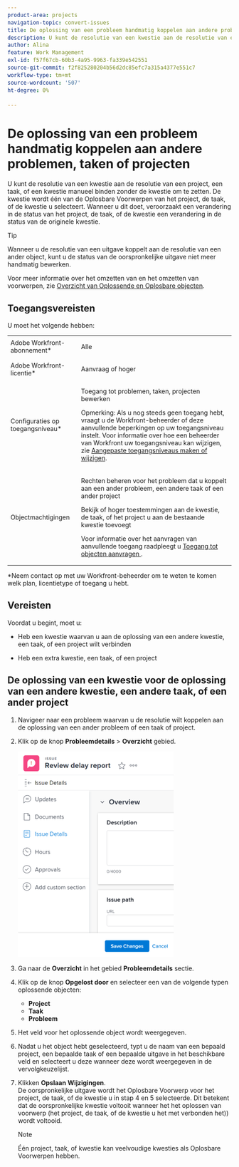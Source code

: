 ```yaml
---
product-area: projects
navigation-topic: convert-issues
title: De oplossing van een probleem handmatig koppelen aan andere problemen, taken of projecten
description: U kunt de resolutie van een kwestie aan de resolutie van een project, een taak, of een kwestie manueel binden zonder de kwestie om te zetten. De kwestie wordt één van de Oplosbare Voorwerpen van het project, de taak, of de kwestie u selecteert. Wanneer u dit doet, veroorzaakt een verandering in de status van het project, de taak, of de kwestie een verandering in de status van de originele kwestie.
author: Alina
feature: Work Management
exl-id: f57f67cb-60b3-4a95-9963-fa339e542551
source-git-commit: f2f825280204b56d2dc85efc7a315a4377e551c7
workflow-type: tm+mt
source-wordcount: '507'
ht-degree: 0%

---
```


# De oplossing van een probleem handmatig koppelen aan andere problemen, taken of projecten

U kunt de resolutie van een kwestie aan de resolutie van een project, een taak, of een kwestie manueel binden zonder de kwestie om te zetten. De kwestie wordt één van de Oplosbare Voorwerpen van het project, de taak, of de kwestie u selecteert. Wanneer u dit doet, veroorzaakt een verandering in de status van het project, de taak, of de kwestie een verandering in de status van de originele kwestie.

>[!TIP]
>
>Wanneer u de resolutie van een uitgave koppelt aan de resolutie van een ander object, kunt u de status van de oorspronkelijke uitgave niet meer handmatig bewerken.

Voor meer informatie over het omzetten van en het omzetten van voorwerpen, zie [Overzicht van Oplossende en Oplosbare objecten](../../../manage-work/issues/convert-issues/resolving-and-resolvable-objects.md).

## Toegangsvereisten

U moet het volgende hebben:

<table style="table-layout:auto"> 
 <col> 
 <col> 
 <tbody> 
  <tr> 
   <td role="rowheader">Adobe Workfront-abonnement*</td> 
   <td> <p>Alle </p> </td> 
  </tr> 
  <tr> 
   <td role="rowheader">Adobe Workfront-licentie*</td> 
   <td> <p>Aanvraag of hoger</p> </td> 
  </tr> 
  <tr> 
   <td role="rowheader">Configuraties op toegangsniveau*</td> 
   <td> <p>Toegang tot problemen, taken, projecten bewerken</p> <p>Opmerking: Als u nog steeds geen toegang hebt, vraagt u de Workfront-beheerder of deze aanvullende beperkingen op uw toegangsniveau instelt. Voor informatie over hoe een beheerder van Workfront uw toegangsniveau kan wijzigen, zie <a href="../../../administration-and-setup/add-users/configure-and-grant-access/create-modify-access-levels.md" class="MCXref xref">Aangepaste toegangsniveaus maken of wijzigen</a>.</p> </td> 
  </tr> 
  <tr> 
   <td role="rowheader">Objectmachtigingen</td> 
   <td> <p>Rechten beheren voor het probleem dat u koppelt aan een ander probleem, een andere taak of een ander project</p> <p>Bekijk of hoger toestemmingen aan de kwestie, de taak, of het project u aan de bestaande kwestie toevoegt</p> <p>Voor informatie over het aanvragen van aanvullende toegang raadpleegt u <a href="../../../workfront-basics/grant-and-request-access-to-objects/request-access.md" class="MCXref xref">Toegang tot objecten aanvragen </a>.</p> </td> 
  </tr> 
 </tbody> 
</table>

&#42;Neem contact op met uw Workfront-beheerder om te weten te komen welk plan, licentietype of toegang u hebt.

## Vereisten

Voordat u begint, moet u:

* Heb een kwestie waarvan u aan de oplossing van een andere kwestie, een taak, of een project wilt verbinden

* Heb een extra kwestie, een taak, of een project

## De oplossing van een kwestie voor de oplossing van een andere kwestie, een andere taak, of een ander project

1. Navigeer naar een probleem waarvan u de resolutie wilt koppelen aan de oplossing van een ander probleem of een taak of project.
1. Klik op de knop **Probleemdetails** > **Overzicht** gebied.

   ![](assets/qs-issue-details-icon-expanded-with-overview-section-350x462.png)

1. Ga naar de **Overzicht** in het gebied **Probleemdetails** sectie.
1. Klik op de knop **Opgelost door** en selecteer een van de volgende typen oplossende objecten:  

   * **Project**
   * **Taak**
   * **Probleem**

1. Het veld voor het oplossende object wordt weergegeven.
1. Nadat u het object hebt geselecteerd, typt u de naam van een bepaald project, een bepaalde taak of een bepaalde uitgave in het beschikbare veld en selecteert u deze wanneer deze wordt weergegeven in de vervolgkeuzelijst.
1. Klikken **Opslaan** **Wijzigingen**.\
   De oorspronkelijke uitgave wordt het Oplosbare Voorwerp voor het project, de taak, of de kwestie u in stap 4 en 5 selecteerde. Dit betekent dat de oorspronkelijke kwestie voltooit wanneer het het oplossen van voorwerp (het project, de taak, of de kwestie u het met verbonden het)) wordt voltooid.

   >[!NOTE]
   >
   >Één project, taak, of kwestie kan veelvoudige kwesties als Oplosbare Voorwerpen hebben.

 
